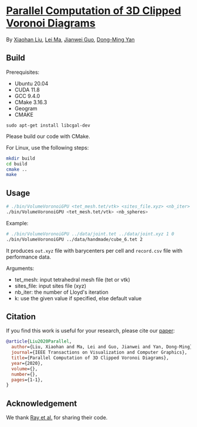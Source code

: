 # [Parallel Computation of 3D Clipped Voronoi Diagrams](https://ieeexplore.ieee.org/document/9151267/)
By [Xiaohan Liu](https://xh-liu-tech.github.io/), [Lei Ma](http://www.ai.pku.edu.cn/info/1139/1341.htm), [Jianwei Guo](https://jianweiguo.net/), [Dong-Ming Yan](https://sites.google.com/site/yandongming/)

## Build

Prerequisites:

* Ubuntu 20.04
* CUDA 11.8
* GCC 9.4.0
* CMake 3.16.3
* Geogram
* CMAKE

```
sudo apt-get install libcgal-dev
```

Please build our code with CMake.

For Linux, use the following steps:

```bash
mkdir build
cd build
cmake ..
make
```

## Usage

```bash
# ./bin/VolumeVoronoiGPU <tet_mesh.tet/vtk> <sites_file.xyz> <nb_iter> <k (optional)>
./bin/VolumeVoronoiGPU <tet_mesh.tet/vtk> <nb_spheres>
```

Example:

```bash
# ./bin/VolumeVoronoiGPU ../data/joint.tet ../data/joint.xyz 1 0
./bin/VolumeVoronoiGPU ../data/handmade/cube_6.tet 2
```

It produces ```out.xyz``` file with barycenters per cell and ```record.csv``` file with performance data.

Arguments:

* tet_mesh: input tetrahedral mesh file (tet or vtk)
* sites_file: input sites file (xyz)
* nb_iter: the number of Lloyd's iteration
* k: use the given value if specified, else default value

## Citation

If you find this work is useful for your research, please cite our [paper](https://ieeexplore.ieee.org/document/9151267/):

```bib
@article{Liu2020Parallel,
  author={Liu, Xiaohan and Ma, Lei and Guo, Jianwei and Yan, Dong-Ming},
  journal={IEEE Transactions on Visualization and Computer Graphics}, 
  title={Parallel Computation of 3D Clipped Voronoi Diagrams}, 
  year={2020},
  volume={},
  number={},
  pages={1-1},
}
```

## Acknowledgement

We thank [Ray et al.](https://dl.acm.org/doi/10.1145/3272127.3275092) for sharing their code.
